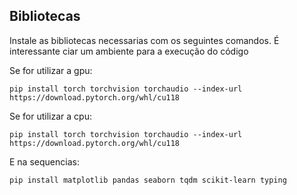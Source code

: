 ## Bibliotecas

Instale as bibliotecas necessarias com os seguintes comandos. É interessante ciar um ambiente para a execução do código

Se for utilizar a gpu:
``` shellscript 
pip install torch torchvision torchaudio --index-url https://download.pytorch.org/whl/cu118
```

Se for utilizar a cpu:
``` shellscript
pip install torch torchvision torchaudio --index-url https://download.pytorch.org/whl/cu118
```


E na sequencias:
``` shellscript
pip install matplotlib pandas seaborn tqdm scikit-learn typing
```